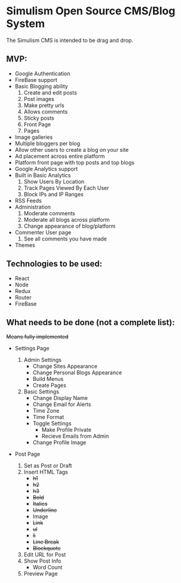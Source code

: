 # Simulism Open Source CMS/Blog System

The Simulism CMS is intended to be drag and drop.

## MVP:
* Google Authentication
* FireBase support
* Basic Blogging ability
    1. Create and edit posts
    2. Post images
    3. Make pretty urls
    4. Allows comments
    5. Sticky posts
    6. Front Page
    7. Pages
* Image galleries
* Multiple bloggers per blog
* Allow other users to create a blog on your site
* Ad placement across entire platform
* Platform front page with top posts and top blogs
* Google Analytics support
* Built in Basic Analytics
    1. Show Users By Location
    2. Track Pages Viewed By Each User
    3. Block IPs and IP Ranges
* RSS Feeds
* Administration
    1. Moderate comments
    2. Moderate all blogs across platform
    3. Change appearance of blog/platform
* Commenter User page
    1. See all comments you have made
* Themes


## Technologies to be used:

* React
* Node
* Redux
* Router
* FireBase

## What needs to be done (not a complete list):

~~Means fully implemented~~

* Settings Page
    1. Admin Settings
        * Change Sites Appearance
        * Change Personal Blogs Appearance
        * Build Menus
        * Create Pages
    2. Basic Settings
        * Change Display Name
        * Change Email for Alerts
        * Time Zone
        * Time Format
        * Toggle Settings
            * Make Profile Private 
            * Recieve Emails from Admin
        * Change Profile Image

* Post Page
    1. Set as Post or Draft
    2. Insert HTML Tags
        * ~~h1~~
        * ~~h2~~
        * ~~h3~~
        * ~~Bold~~
        * ~~Italics~~
        * ~~Underline~~
        * Image
        * ~~Link~~
        * ~~ul~~
        * ~~li~~
        * ~~Line Break~~
        * ~~Blockquote~~
    3. Edit URL for Post
    4. Show Post Info
        * Word Count
    5. Preview Page










